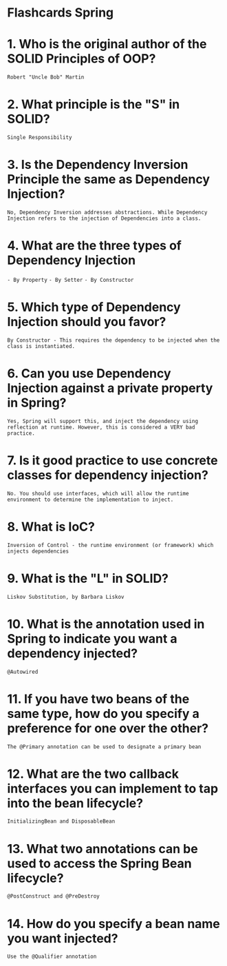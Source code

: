 # Flashcards Spring

# 1. Who is the original author of the SOLID Principles of OOP?
`Robert "Uncle Bob" Martin`
# 2. What principle is the "S" in SOLID?
`Single Responsibility`
# 3. Is the Dependency Inversion Principle the same as Dependency Injection?
`No, Dependency Inversion addresses abstractions. While Dependency Injection refers to the injection of Dependencies into a class.`
# 4. What are the three types of Dependency Injection
   `- By Property`
   `- By Setter`
   `- By Constructor`
# 5. Which type of Dependency Injection should you favor?
`By Constructor - This requires the dependency to be injected when the class is instantiated.`
# 6. Can you use Dependency Injection against a private property in Spring?
`Yes, Spring will support this, and inject the dependency using reflection at runtime. However, this is considered a VERY bad practice.`
# 7. Is it good practice to use concrete classes for dependency injection?
`No. You should use interfaces, which will allow the runtime environment to determine the implementation to inject.`
# 8. What is IoC?
`Inversion of Control - the runtime environment (or framework) which injects dependencies`
# 9. What is the "L" in SOLID?
`Liskov Substitution, by Barbara Liskov`
# 10. What is the annotation used in Spring to indicate you want a dependency injected?
`@Autowired`
# 11. If you have two beans of the same type, how do you specify a preference for one over the other?
`The @Primary annotation can be used to designate a primary bean`
# 12. What are the two callback interfaces you can implement to tap into the bean lifecycle?
`InitializingBean and DisposableBean`
# 13. What two annotations can be used to access the Spring Bean lifecycle?
`@PostConstruct and @PreDestroy`
# 14. How do you specify a bean name you want injected?
`Use the @Qualifier annotation`
